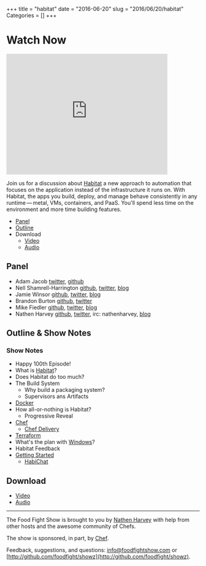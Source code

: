 +++
title = "habitat"
date = "2016-06-20"
slug = "2016/06/20/habitat"
Categories = []
+++

# Watch Now

<iframe width="420" height="315" src="http://www.youtube.com/embed/gDlpXijLH2Y" frameborder="0" allowfullscreen></iframe>

Join us for a discussion about [Habitat](https://www.habitat.sh) a new approach to automation that focuses on the application instead of the infrastructure it runs on. With Habitat, the apps you build, deploy, and manage behave consistently in any runtime — metal, VMs, containers, and PaaS. You'll spend less time on the environment and more time building features.

* [Panel](http://foodfightshow.org/2016/06/habitat.html#panel)
* [Outline](http://foodfightshow.org/2016/06/habitat.html#outline)
* Download
  * [Video](https://www.youtube.com/watch?v=gDlpXijLH2Y)
  * [Audio](http://traffic.libsyn.com/foodfight/foodfight-100-habitat.mp3)

<!-- more -->

Panel<a name="panel"></a>
-----

* Adam Jacob [twitter](https://twitter.com/adamhjk), [github](https://github.com/adamhjk)
* Nell Shamrell-Harrington [github](https://github.com/nellshamrell), [twitter](https://twitter.com/nellshamrell), [blog](http://nellshamrell.com/)
* Jamie Winsor [github](https://github.com/reset), [twitter](https://twitter.com/resetexistence), [blog](http://vialstudios.com/)
* Brandon Burton [github](http://github.com/solarce), [twitter](https://twitter.com/solarce)
* Mike Fiedler [github](http://github.com/miketheman), [twitter](http://twitter.com/mikefiedler), [blog](http://www.miketheman.net)
* Nathen Harvey [github](http://github.com/nathenharvey), [twitter](http://twitter.com/nathenharvey), irc: nathenharvey, [blog](http://nathenharvey.com)

Outline & Show Notes<a name="outline"></a>
-------

###  Show Notes

* Happy 100th Episode!
* What is [Habitat](https://www.habitat.sh)?
* Does Habitat do too much?
* The Build System
  * Why build a packaging system?
  * Supervisors ans Artifacts
* [Docker](https://www.docker.com/)
* How all-or-nothing is Habitat?
  * Progressive Reveal
* [Chef](https://www.chef.io/)
  * [Chef Delivery](https://www.chef.io/delivery/)
* [Terraform](https://www.terraform.io/)
* What's the plan with [Windows](https://www.microsoft.com/en-us/windows)?
* Habitat Feedback
* [Getting Started](https://www.habitat.sh/community/)
  * [HabiChat](http://slack.habitat.sh/)

Download
--------
* [Video](https://www.youtube.com/watch?v=gDlpXijLH2Y)
* [Audio](http://traffic.libsyn.com/foodfight/foodfight-100-habitat.mp3)

<hr />

The Food Fight Show is brought to you by [Nathen Harvey](https://twitter.com/nathenharvey) with help from other hosts and the awesome community of Chefs.

The show is sponsored, in part, by [Chef](http://www.chef.io).

Feedback, suggestions, and questions:  [info@foodfightshow.com](mailto:info@foodfightshow.com) or  [http://github.com/foodfight/showz](http://github.com/foodfight/showz).
